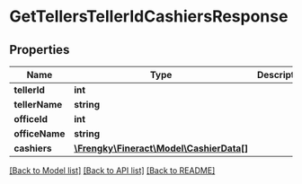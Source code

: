 # GetTellersTellerIdCashiersResponse

## Properties
Name | Type | Description | Notes
------------ | ------------- | ------------- | -------------
**tellerId** | **int** |  | [optional] 
**tellerName** | **string** |  | [optional] 
**officeId** | **int** |  | [optional] 
**officeName** | **string** |  | [optional] 
**cashiers** | [**\Frengky\Fineract\Model\CashierData[]**](CashierData.md) |  | [optional] 

[[Back to Model list]](../../README.md#documentation-for-models) [[Back to API list]](../../README.md#documentation-for-api-endpoints) [[Back to README]](../../README.md)

